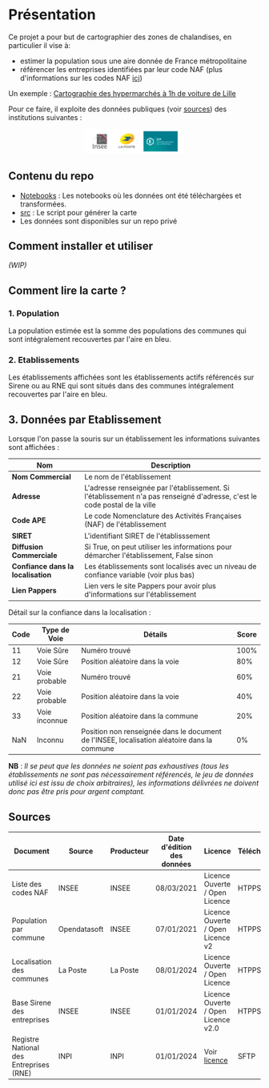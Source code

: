 # Présentation

Ce projet a pour but de cartographier des zones de chalandises, en particulier il vise à:

- estimer la population sous une aire donnée de France métropolitaine
- référencer les entreprises identifiées par leur code NAF (plus d'informations sur les codes NAF [ici](https://www.insee.fr/fr/information/2406147))

Un exemple : <a href="https://basile-desjuzeur.github.io/zone-de-chalandise/data/img/Saint Flour.html" onclick="window.open(this.href); return false;">Cartographie des hypermarchés à 1h de voiture de Lille</a>

Pour ce faire, il exploite des données publiques (voir [sources](#sources)) des institutions suivantes :

<p align="center">
  <img src="./data/img/sources_data.png" alt="Sources de données" width="200"/>
</p>

## Contenu du repo

- [Notebooks](./Notebooks/) : Les notebooks où les données ont été téléchargées et transformées.
- [src](./src) : Le script pour générer la carte
- Les données sont disponibles sur un repo privé

## Comment installer et utiliser

*(WIP)*

## Comment lire la carte ?

### 1. Population

La population estimée est la somme des populations des communes qui sont intégralement recouvertes par l'aire en bleu.

### 2. Etablissements

Les établissements affichées sont les établissements actifs référencés sur Sirene ou au RNE qui sont  situés dans des communes intégralement recouvertes par l'aire en bleu.

## 3. Données par Etablissement

Lorsque l'on passe la souris sur un établissement les informations suivantes sont affichées :

| Nom               | Description  |
|----------------------------|--------------|
| **Nom Commercial**         | Le nom de l'établissement             |
| **Adresse**                | L'adresse renseignée par l'établissement. Si l'établissement n'a pas renseigné d'adresse, c'est le code postal de la ville             |
| **Code APE**               | Le code Nomenclature des Activités Françaises (NAF) de l'établissement            |
| **SIRET**                  | L'identifiant SIRET de l'établisssement            |
| **Diffusion Commerciale**  | Si True, on peut utiliser les informations pour démarcher l'établissement, False sinon             |
| **Confiance dans la localisation**| Les établissements sont localisés avec un niveau de confiance variable (voir plus bas)       |
| **Lien Pappers**           |  Lien vers le site Pappers pour avoir plus d'informations sur l'établissement            |

Détail  sur la confiance dans la localisation :

| Code | Type de Voie      | Détails                                    | Score |
|------|-------------------|--------------------------------------------|-------|
| 11    | Voie Sûre         | Numéro trouvé                               | 100%     |
| 12   | Voie Sûre         | Position aléatoire dans la voie             | 80%     |
| 21   | Voie probable     | Numéro trouvé                               | 60%     |
| 22   | Voie probable     | Position aléatoire dans la voie             | 40%     |
| 33   | Voie inconnue      | Position aléatoire dans la commune          | 20%     |
| NaN  | Inconnu            | Position non renseignée dans le document de l'INSEE, localisation aléatoire dans la commune | 0%   |

**NB** : *Il se peut que les données ne soient pas exhaustives (tous les établissements ne sont pas nécessairement référencés, le jeu de données utilisé ici est issu de choix arbitraires), les informations délivrées ne doivent donc pas être pris pour argent comptant.*

## Sources

| Document                                                        | Source                                                | Producteur | Date d'édition des données | Licence                                         | Téléchargement |
|-----------------------------------------------------------------|-------------------------------------------------------|------------|-----------------------------|--------------------------------------------------|----------------|
| Liste des codes NAF                                             | INSEE                                                  | INSEE       | 08/03/2021                  | Licence Ouverte / Open Licence                    | HTPPS          |
| Population par commune                                          | Opendatasoft                                           | INSEE       | 07/01/2021                  | Licence Ouverte / Open Licence v2                 | HTPPS          |
| Localisation des communes                                       | La Poste                                               | La Poste    | 08/01/2024                  | Licence Ouverte / Open Licence                    | HTPPS          |
| Base Sirene des entreprises                                     | INSEE                                                  | INSEE       | 01/01/2024                  | Licence Ouverte / Open Licence v2.0               | HTPPS          |
| Registre National des Entreprises (RNE)                         | INPI                                                   | INPI        | 01/01/2024                  | Voir [licence](https://www.inpi.fr/sites/default/files/Proposition%20de%20licence%20informations%20publiques%20INPI%20%28PI%20et%20RNE%29%20en%20cours.pdf)                                   | SFTP           |

